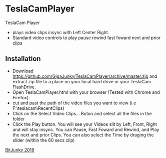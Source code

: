 # TeslaCamPlayer

TeslaCam Player
- plays video clips insync with Left Center Right.
- Standard video controls to play pause rewind fast foward next and prior clips

## Installation
 - Download  https://github.com/GigaJunky/TeslaCamPlayer/archive/master.zip and extract zip file to a place on your local hard drive or your TeslaCam FlashDrive.
 - Open TeslaCamPlayer.html with your browser (Tested with Chrome and Firefox).
 - cut and past the path of the video files you want to view (i.e F:\teslacam\RecentClips)
 - Click on the Select Video Clips... Buton and select all the files in the folder
 - Click the Play button.  You will see your Videos slit by Left, Front, Right and will stay insync.   You can Pause, Fast Foward and Rewind, and Play the next and prior Clips.  You can also select the Time by draging the slider (within the 60 secs clip)


[BitJunky 2019](https://github.com/GigaJunky/TeslaCamPlayer)





